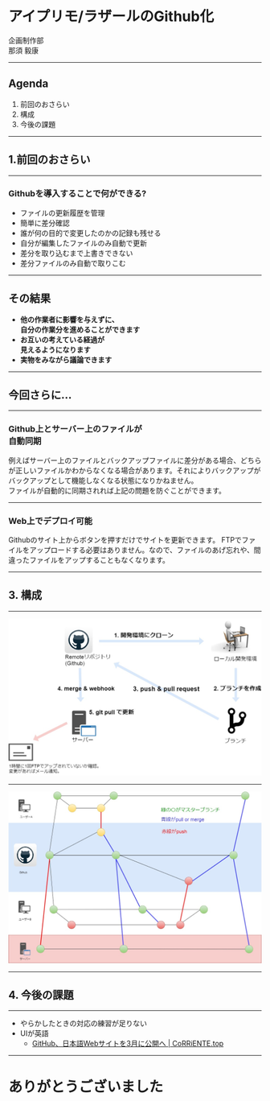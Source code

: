 アイプリモ/ラザールのGithub化
===

<div class="fc_white ta_center">
企画制作部<br>
那須 毅康
</div>

---

## Agenda

1. 前回のおさらい
2. 構成
3. 今後の課題

---

## 1.前回のおさらい

---

### Githubを導入することで何ができる?

- ファイルの更新履歴を管理
- 簡単に差分確認
- 誰が何の目的で変更したのかの記録も残せる
- 自分が編集したファイルのみ自動で更新
- 差分を取り込むまで上書きできない
- 差分ファイルのみ自動で取りこむ

---

## その結果

- **他の作業者に影響を与えずに、<br>自分の作業分を進めることができます**
- **お互いの考えている経過が<br>見えるようになります**
- **実物をみながら議論できます**

---

<h2 class="fc_white">今回さらに...<i class="em em-thinking_face"></i></h2>

---

<h3>Github上とサーバー上のファイルが<br>自動同期<i class="em em-congratulations"></i></h3>

例えばサーバー上のファイルとバックアップファイルに差分がある場合、どちらが正しいファイルかわからなくなる場合があります。それによりバックアップがバックアップとして機能しなくなる状態になりかねません。  
ファイルが自動的に同期されれば上記の問題を防ぐことができます。

---

<h3>Web上でデプロイ可能<i class="em em-tada"></i></h3>

Githubのサイト上からボタンを押すだけでサイトを更新できます。
FTPでファイルをアップロードする必要はありません。なので、ファイルのあげ忘れや、間違ったファイルをアップすることもなくなります。

---

## 3. 構成

---

![0](assets/images/flow_summary.jpg)

---

![1](assets/images/Github_Flow.jpg)

---

## 4. 今後の課題

---

- やらかしたときの対応の練習が足りない
- UIが英語
  - [GitHub、日本語Webサイトを3月に公開へ \| CoRRiENTE\.top](https://corriente.top/github-japan-website-release/)

---

# ありがとうございました
